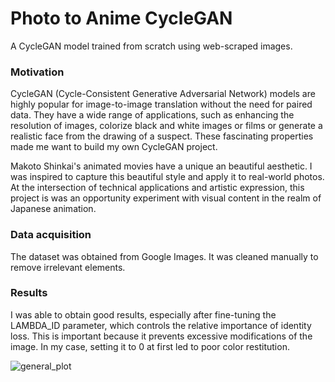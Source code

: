 # Photo to Anime CycleGAN

A CycleGAN model trained from scratch using web-scraped images. 

### Motivation

CycleGAN (Cycle-Consistent Generative Adversarial Network) models are highly popular for image-to-image translation without the need for paired data. 
They have a wide range of applications, such as enhancing the resolution of images, colorize black and white images or films or generate a realistic face from the drawing of a suspect.
These fascinating properties made me want to build my own CycleGAN project. 

Makoto Shinkai's animated movies have a unique an beautiful aesthetic. I was inspired to capture this beautiful style and apply it to real-world photos. 
At the intersection of technical applications and artistic expression, this project is was an opportunity experiment with visual content in the realm of Japanese animation. 

### Data acquisition 

The dataset was obtained from Google Images. It was cleaned manually to remove irrelevant elements.

### Results

I was able to obtain good results, especially after fine-tuning the LAMBDA_ID parameter, which controls the relative importance of identity loss. 
This is important because it prevents excessive modifications of the image. In my case, setting it to 0 at first led to poor color restitution. 

![general_plot](https://github.com/user-attachments/assets/b8e347c8-5643-4794-b736-9e02c500ed80)
